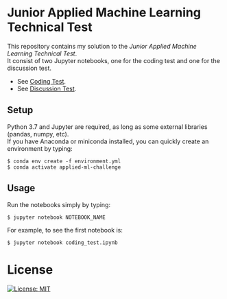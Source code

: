 # Junior Applied Machine Learning Technical Test
This repository contains my solution to the *Junior Applied Machine Learning Technical Test*.  
It consist of two Jupyter notebooks, one for the coding test and one for the discussion test.

* See [Coding Test](coding_test.ipynb).  
* See [Discussion Test](discussion_test.ipynb).    

## Setup
Python 3.7 and Jupyter are required, as long as some external libraries (pandas, numpy, etc).  
If you have Anaconda or miniconda installed, you can quickly create an environment
by typing:
```
$ conda env create -f environment.yml
$ conda activate applied-ml-challenge
```

## Usage
Run the notebooks simply by typing:
```
$ jupyter notebook NOTEBOOK_NAME
```
For example, to see the first notebook is:
```
$ jupyter notebook coding_test.ipynb
```

# License
[![License: MIT](https://img.shields.io/badge/License-MIT-yellow.svg)](https://opensource.org/licenses/MIT)